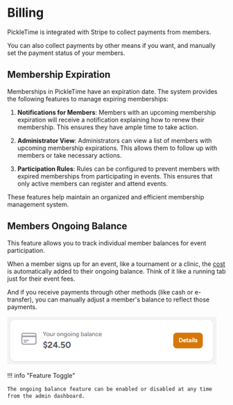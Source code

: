 # Billing

PickleTime is integrated with Stripe to collect payments from members.

You can also collect payments by other means if you want, and manually set the payment status of your members.

## Membership Expiration

Memberships in PickleTime have an expiration date. The system provides the following features to manage expiring memberships:

1. **Notifications for Members**: Members with an upcoming membership expiration will receive a notification explaining how to renew their membership. This ensures they have ample time to take action.

2. **Administrator View**: Administrators can view a list of members with upcoming membership expirations. This allows them to follow up with members or take necessary actions.

3. **Participation Rules**: Rules can be configured to prevent members with expired memberships from participating in events. This ensures that only active members can register and attend events.

These features help maintain an organized and efficient membership management system.

## Members Ongoing Balance

This feature allows you to track individual member balances for event participation.

When a member signs up for an event, like a tournament or a clinic, the [cost](events/events-settings.md#event-cost) is automatically added to their ongoing balance. Think of it like a running tab just for their event fees.

And if you receive payments through other methods (like cash or e-transfer), you can manually adjust a member's balance to reflect those payments.

![Ongoing Balance](images/ongoing-balance.png)

!!! info "Feature Toggle"

    The ongoing balance feature can be enabled or disabled at any time from the admin dashboard.

